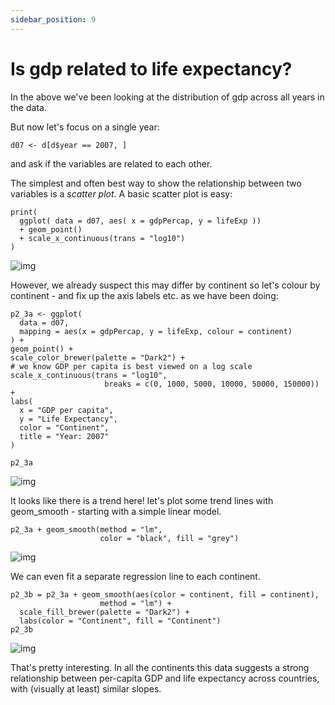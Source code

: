 ```yaml
---
sidebar_position: 9
---
```


# Is gdp related to life expectancy?

In the above we've been looking at the distribution of gdp across all years in the data.

But now let's focus on a single year:

```{r gapminder_subset}
d07 <- d[d$year == 2007, ]
```

and ask if the variables are related to each other.

The simplest and often best way to show the relationship between two variables is a *scatter plot*.
A basic scatter plot is easy:

```
print(
  ggplot( data = d07, aes( x = gdpPercap, y = lifeExp ))
  + geom_point()
  + scale_x_continuous(trans = "log10")
)
```

![img](images/scatterplot_1.png)

However, we already suspect this may differ by continent so let's colour by continent - and fix up
the axis labels etc. as we have been doing:

```{r gapminder_scatter}
p2_3a <- ggplot(
  data = d07,
  mapping = aes(x = gdpPercap, y = lifeExp, colour = continent)
) +
geom_point() +
scale_color_brewer(palette = "Dark2") +
# we know GDP per capita is best viewed on a log scale
scale_x_continuous(trans = "log10",
                     breaks = c(0, 1000, 5000, 10000, 50000, 150000)) +
labs(
  x = "GDP per capita",
  y = "Life Expectancy",
  color = "Continent",
  title = "Year: 2007"
)

p2_3a
```

![img](images/scatterplot_2.png)

It looks like there is a trend here! let's plot some trend lines with geom_smooth - starting with a simple linear model.

```{r gapminder_trend, fig.show="hide"}
p2_3a + geom_smooth(method = "lm", 
                    color = "black", fill = "grey")
```
![img](images/scatterplot_3.png)


We can even fit a separate regression line to each continent.

```{r gapminder_trend_continent, fig.show="hide", warning=FALSE, message=FALSE}
p2_3b = p2_3a + geom_smooth(aes(color = continent, fill = continent),
                    method = "lm") +
  scale_fill_brewer(palette = "Dark2") +
  labs(color = "Continent", fill = "Continent")
p2_3b
```
![img](images/scatterplot_4.png)

That's pretty interesting. In all the continents this data suggests a strong relationship between
per-capita GDP and life expectancy across countries, with (visually at least) similar slopes.
